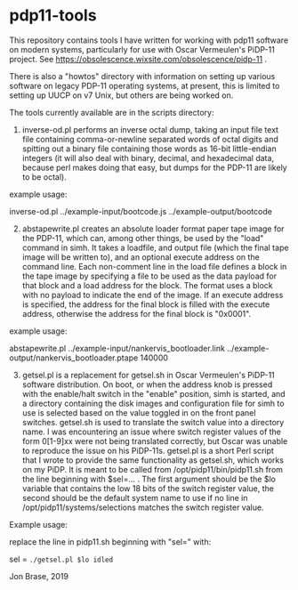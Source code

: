 # pdp11-tools
This repository contains tools I have written for working with pdp11 software on modern systems, particularly for use with Oscar Vermeulen's PiDP-11 project. See https://obsolescence.wixsite.com/obsolescence/pidp-11 .

There is also a "howtos" directory with information on setting up various software on legacy PDP-11 operating systems, at present, this is limited to setting up UUCP on v7 Unix, but others are being worked on.

The tools currently available are in the scripts directory:

1) inverse-od.pl performs an inverse octal dump, taking an input file text file containing comma-or-newline separated words of octal digits and spitting out a binary file containing those words as 16-bit little-endian integers (it will also deal with binary, decimal, and hexadecimal data, because perl makes doing that easy, but dumps for the PDP-11 are likely to be octal).

example usage:

inverse-od.pl ../example-input/bootcode.js ../example-output/bootcode

2) abstapewrite.pl creates an absolute loader format paper tape image for the PDP-11, which can, among other things,  be used by the "load" command in simh. It takes a loadfile, and output file (which the final tape image will be written to), and an optional execute address on the command line. Each non-comment line in the load file defines a block in the tape image by specifying a file to be used as the data payload for that block and a load address for the block. The format uses a block with no payload to indicate the end of the image. If an execute address is specified, the address for the final block is filled with the execute address, otherwise the address for the final block is "0x0001".

example usage:

abstapewrite.pl ../example-input/nankervis_bootloader.link ../example-output/nankervis_bootloader.ptape 140000

3) getsel.pl is a replacement for getsel.sh in Oscar Vermeulen's PiDP-11 software distribution. On boot, or when the address knob is pressed with the enable/halt switch in the "enable" position, simh is started, and a directory containing the disk images and configuration file for simh to use is selected based on the value toggled in on the front panel switches. getsel.sh is used to translate the switch value into a directory name. I was encountering an issue where switch register values of the form 0[1-9]xx were not being translated correctly, but Oscar was unable to reproduce the issue on his PiDP-11s. getsel.pl is a short Perl script that I wrote to provide the same functionality as getsel.sh, which works on my PiDP. It is meant to be called from /opt/pidp11/bin/pidp11.sh from the line beginning with $sel=... . The first argument should be the $lo variable that contains the low 18 bits of the switch register value, the second should be the default system name to use if no line in /opt/pidp11/systems/selections matches the switch register value.

Example usage:

replace the line in pidp11.sh beginning with "sel=" with:

sel = `./getsel.pl $lo idled`


Jon Brase, 2019
